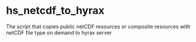 # hs_netcdf_to_hyrax
The script that copies public netCDF resources or composite resources with netCDF file type on demand to hyrax server
